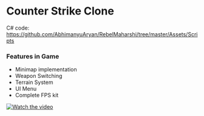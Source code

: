 # Counter Strike Clone

C# code: https://github.com/AbhimanyuAryan/RebelMaharshi/tree/master/Assets/Scripts

### Features in Game
* Minimap implementation
* Weapon Switching
* Terrain System
* UI Menu
* Complete FPS kit


[![Watch the video](http://i1313.photobucket.com/albums/t557/cooldudeabhi/RebelMaharshi_zpsafbsd719.png)](https://youtu.be/Mx_iKY43bJ8)

